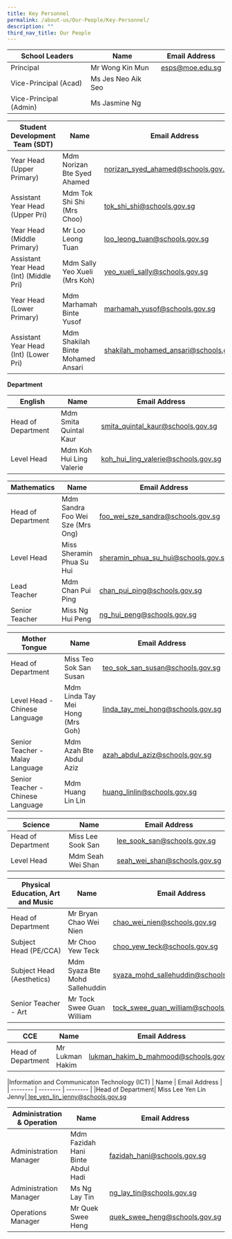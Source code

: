 ```yaml
---
title: Key Personnel
permalink: /about-us/Our-People/Key-Personnel/
description: ""
third_nav_title: Our People
---
```

| School Leaders | Name | Email Address |
| -------- | -------- | -------- |
| Principal     | Mr Wong Kin Mun     |    esps@moe.edu.sg     |
|Vice-Principal (Acad)  | Ms Jes Neo Aik Seo   | 
|Vice-Principal (Admin)  | Ms Jasmine Ng     |    

| Student Development Team (SDT) | Name | Email Address |
| -------- | -------- | -------- |
|Year Head (Upper Primary)|	Mdm Norizan Bte Syed Ahamed |[norizan_syed_ahamed@schools.gov.sg ](mailto:norizan_syed_ahamed@schools.gov.sg )
|Assistant Year Head (Upper Pri)|Mdm Tok Shi Shi (Mrs Choo)|[tok_shi_shi@schools.gov.sg](mailto:tok_shi_shi@schools.gov.sg)
|Year Head (Middle Primary)|Mr Loo Leong Tuan|[loo\_leong\_tuan@schools.gov.sg](mailto:loo_leong_tuan@schools.gov.sg)
|Assistant Year Head (Int) (Middle Pri)|Mdm Sally Yeo Xueli (Mrs Koh)|[yeo_xueli_sally@schools.gov.sg ](mailto:yeo_xueli_sally@schools.gov.sg )
|Year Head (Lower Primary)|Mdm Marhamah Binte Yusof|[marhamah_yusof@schools.gov.sg](mailto:marhamah_yusof@schools.gov.sg)
|Assistant Year Head (Int) (Lower Pri)|Mdm Shakilah Binte Mohamed Ansari|[shakilah_mohamed_ansari@schools.gov.sg](mailto:shakilah_mohamed_ansari@schools.gov.sg)

**Department**

| English| Name | Email Address |
| -------- | -------- | -------- |
|Head of Department|Mdm Smita Quintal Kaur|[smita_quintal_kaur@schools.gov.sg](mailto:smita_quintal_kaur@schools.gov.sg)
|Level Head|Mdm Koh Hui Ling Valerie|[koh_hui_ling_valerie@schools.gov.sg](mailto:koh_hui_ling_valerie@schools.gov.sg)

| Mathematics | Name | Email Address |
| -------- | -------- | -------- |
|Head of Department|Mdm Sandra Foo Wei Sze (Mrs Ong)|[	foo_wei_sze_sandra@schools.gov.sg ](mailto:foo_wei_sze_sandra@schools.gov.sg)
|Level Head|	Miss Sheramin Phua Su Hui |[sheramin_phua_su_hui@schools.gov.sg](mailto:sheramin_phua_su_hui@schools.gov.sg)
|Lead Teacher|Mdm Chan Pui Ping|[	chan_pui_ping@schools.gov.sg](mailto:chan_pui_ping@schools.gov.sg)
|Senior Teacher|Miss Ng Hui Peng|[ng\_hui\_peng@schools.gov.sg](mailto:ng_hui_peng@schools.gov.sg)

| Mother Tongue  | Name | Email Address |
| -------- | -------- | -------- |
|Head of Department |	Miss Teo Sok San Susan |[teo_sok_san_susan@schools.gov.sg](mailto:teo_sok_san_susan@schools.gov.sg)
|Level Head - Chinese Language|Mdm Linda Tay Mei Hong (Mrs Goh)|[linda_tay_mei_hong@schools.gov.sg](mailto:linda_tay_mei_hong@schools.gov.sg)
|Senior Teacher - Malay Language|Mdm Azah Bte Abdul Aziz|[azah_abdul_aziz@schools.gov.sg](mailto:azah_abdul_aziz@schools.gov.sg)
|Senior Teacher - Chinese Language|Mdm Huang Lin Lin|[huang_linlin@schools.gov.sg](mailto:huang_linlin@schools.gov.sg)

|Science | Name | Email Address |
| -------- | -------- | -------- |
|Head of Department|Miss Lee Sook San|[lee_sook_san@schools.gov.sg](mailto:lee_sook_san@schools.gov.sg)
|Level Head|Mdm Seah Wei Shan|[seah_wei_shan@schools.gov.sg](mailto:seah_wei_shan@schools.gov.sg)

|Physical Education, Art and Music | Name | Email Address |
| -------- | -------- | -------- |
|Head of Department|Mr Bryan Chao Wei Nien |[chao_wei_nien@schools.gov.sg ](mailto:chao_wei_nien@schools.gov.sg )
|Subject Head (PE/CCA)|	Mr Choo Yew Teck |[choo_yew_teck@schools.gov.sg](mailto:choo_yew_teck@schools.gov.sg)
|Subject Head  (Aesthetics)|Mdm Syaza Bte Mohd Sallehuddin|[syaza_mohd_sallehuddin@schools.gov.sg ](mailto:syaza_mohd_sallehuddin@schools.gov.sg )
|Senior Teacher - Art |Mr Tock Swee Guan William|[tock_swee_guan_william@schools.gov.sg ](mailto:tock_swee_guan_william@schools.gov.sg )

|CCE | Name | Email Address |
| -------- | -------- | -------- |
|Head of Department|Mr Lukman Hakim|[	lukman_hakim_b_mahmood@schools.gov.sg ](mailto:lukman_hakim_b_mahmood@schools.gov.sg )

|Information and Communicaton
Technology (ICT)  | Name | Email Address |
| -------- | -------- | -------- |
|Head of Department|	Miss Lee Yen Lin Jenny|[	lee_yen_lin_jenny@schools.gov.sg](mailto:lee_yen_lin_jenny@schools.gov.sg)

|Administration & Operation | Name | Email Address |
| -------- | -------- | -------- |
|Administration Manager|	Mdm Fazidah Hani Binte Abdul Hadi|[	fazidah_hani@schools.gov.sg](mailto:fazidah_hani@schools.gov.sg)
|Administration Manager|	Ms Ng Lay Tin|[	ng_lay_tin@schools.gov.sg](mailto:ng_lay_tin@schools.gov.sg)
|Operations Manager|	Mr Quek Swee Heng|[quek_swee_heng@schools.gov.sg](mailto:quek_swee_heng@schools.gov.sg)